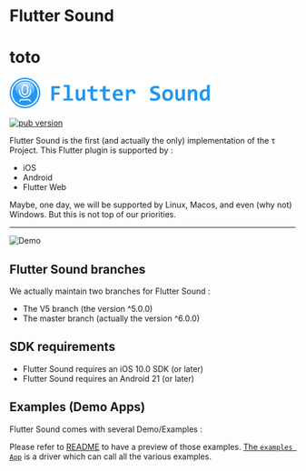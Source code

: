 # Flutter Sound

# toto

<img src="Logotype primary.png" width="70%" height="70%" />

<p align="left">
  <a href="https://canardoux.github.io/tau/book"><img alt="pub version" src="https://img.shields.io/pub/v/flauto.svg?style=flat-square"></a>
</p>

Flutter Sound is the first (and actually the only) implementation of the &tau; Project.
This Flutter plugin is supported by :
- iOS
- Android
- Flutter Web

Maybe, one day, we will be supported by Linux, Macos, and even (why not) Windows. But this is not top of our priorities.

------------------------------------------------------------------------------------------------------------------------------------

![Demo](https://user-images.githubusercontent.com/27461460/77531555-77c9ec00-6ed6-11ea-9813-320f943b08cc.gif)



## Flutter Sound branches

We actually maintain two branches for Flutter Sound :

- The V5 branch (the version ^5.0.0)
- The master branch (actually the version ^6.0.0)


## SDK requirements

- Flutter Sound requires an iOS 10.0 SDK (or later)
- Flutter Sound requires an Android 21 (or later)

## Examples (Demo Apps)

Flutter Sound comes with several Demo/Examples :

Please refer to [README](example/example.md) to have a preview of those examples.
[The `examples App`](https://github.com/Canardoux/tau/blob/master/flutter_sound/example/lib/main.dart) is a driver which can call all the various examples.


